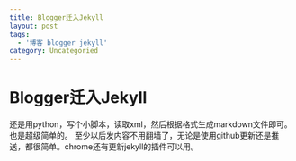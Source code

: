```yaml
---
title: Blogger迁入Jekyll
layout: post
tags:
  - '博客 blogger jekyll'
category: Uncategoried
---
```

# Blogger迁入Jekyll
还是用python，写个小脚本，读取xml，然后根据格式生成markdown文件即可。也是超级简单的。
至少以后发内容不用翻墙了，无论是使用github更新还是推送，都很简单。chrome还有更新jekyll的插件可以用。